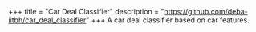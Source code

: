 +++
title = "Car Deal Classifier"
description = "https://github.com/deba-iitbh/car_deal_classifier"
+++
A car deal classifier based on car features.
